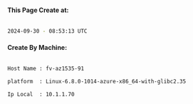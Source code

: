 
   
#### This Page Create at:

```bash

2024-09-30 - 08:53:13 UTC

```

#### Create By Machine:

```bash

Host Name : fv-az1535-91

platform  : Linux-6.8.0-1014-azure-x86_64-with-glibc2.35

Ip Local  : 10.1.1.70

```

